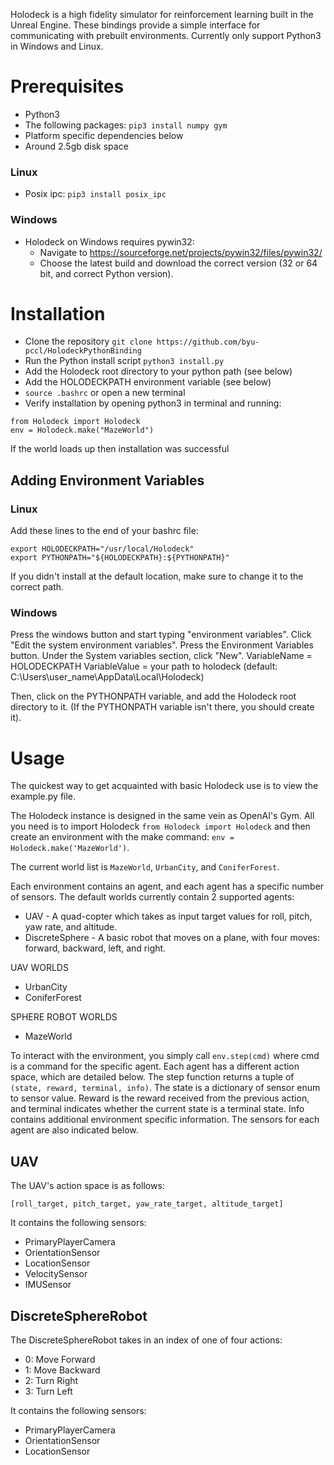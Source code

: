 Holodeck is a high fidelity simulator for reinforcement learning built in the Unreal Engine.
These bindings provide a simple interface for communicating with prebuilt environments.
Currently only support Python3 in Windows and Linux.


# Prerequisites
* Python3
* The following packages: `pip3 install numpy gym`
* Platform specific dependencies below
* Around 2.5gb disk space

### Linux
* Posix ipc: `pip3 install posix_ipc`

### Windows
* Holodeck on Windows requires pywin32:
  * Navigate to https://sourceforge.net/projects/pywin32/files/pywin32/
  * Choose the latest build and download the correct version (32 or 64 bit, and correct Python version).

# Installation
* Clone the repository `git clone https://github.com/byu-pccl/HolodeckPythonBinding`
* Run the Python install script `python3 install.py`
* Add the Holodeck root directory to your python path (see below)
* Add the HOLODECKPATH environment variable (see below)
* `source .bashrc` or open a new terminal
* Verify installation by opening python3 in terminal and running:
```
from Holodeck import Holodeck
env = Holodeck.make("MazeWorld")
```
If the world loads up then installation was successful

## Adding Environment Variables
### Linux
Add these lines to the end of your bashrc file:
```
export HOLODECKPATH="/usr/local/Holodeck"
export PYTHONPATH="${HOLODECKPATH}:${PYTHONPATH}"
```
If you didn't install at the default location, make sure to change it to the correct path.

### Windows
Press the windows button and start typing "environment variables". Click "Edit the system environment variables".
Press the Environment Variables button.
Under the System variables section, click "New".
VariableName = HOLODECKPATH
VariableValue = your path to holodeck (default: C:\Users\user_name\AppData\Local\Holodeck)

Then, click on the PYTHONPATH variable, and add the Holodeck root directory to it.
(If the PYTHONPATH variable isn't there, you should create it).

# Usage
The quickest way to get acquainted with basic Holodeck use is to view the example.py file.

The Holodeck instance is designed in the same vein as OpenAI's Gym.
All you need is to import Holodeck `from Holodeck import Holodeck` and then create an environment with the make command:
`env = Holodeck.make('MazeWorld')`.

The current world list is `MazeWorld`, `UrbanCity`, and `ConiferForest`.

Each environment contains an agent, and each agent has a specific number of sensors.
The default worlds currently contain 2 supported agents:
* UAV - A quad-copter which takes as input target values for roll, pitch, yaw rate, and altitude.
* DiscreteSphere - A basic robot that moves on a plane, with four moves: forward, backward, left, and right.

UAV WORLDS
* UrbanCity
* ConiferForest

SPHERE ROBOT WORLDS
* MazeWorld

To interact with the environment, you simply call `env.step(cmd)` where cmd is a command for the specific agent.
Each agent has a different action space, which are detailed below.
The step function returns a tuple of `(state, reward, terminal, info)`.
The state is a dictionary of sensor enum to sensor value.
Reward is the reward received from the previous action, and terminal indicates whether the current state is a terminal state.
Info contains additional environment specific information.
The sensors for each agent are also indicated below.

## UAV
The UAV's action space is as follows:
```
[roll_target, pitch_target, yaw_rate_target, altitude_target]
```
It contains the following sensors:
* PrimaryPlayerCamera
* OrientationSensor
* LocationSensor
* VelocitySensor
* IMUSensor


## DiscreteSphereRobot
The DiscreteSphereRobot takes in an index of one of four actions:
* 0: Move Forward
* 1: Move Backward
* 2: Turn Right
* 3: Turn Left

It contains the following sensors:
* PrimaryPlayerCamera
* OrientationSensor
* LocationSensor
